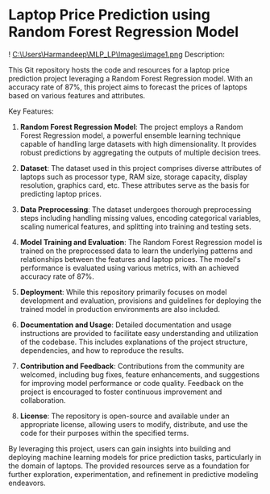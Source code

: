 # Laptop Price Prediction using Random Forest Regression Model
! [C:\Users\Harmandeep\MLP_LP\Images\image1.png](https://github.com/harmandeep2993/MLP_LP/blob/main/Images/image1.png)
Description:

This Git repository hosts the code and resources for a laptop price prediction project leveraging a Random Forest Regression model. With an accuracy rate of 87%, this project aims to forecast the prices of laptops based on various features and attributes.

Key Features:
1. **Random Forest Regression Model**: The project employs a Random Forest Regression model, a powerful ensemble learning technique capable of handling large datasets with high dimensionality. It provides robust predictions by aggregating the outputs of multiple decision trees.
   
2. **Dataset**: The dataset used in this project comprises diverse attributes of laptops such as processor type, RAM size, storage capacity, display resolution, graphics card, etc. These attributes serve as the basis for predicting laptop prices.

3. **Data Preprocessing**: The dataset undergoes thorough preprocessing steps including handling missing values, encoding categorical variables, scaling numerical features, and splitting into training and testing sets.

4. **Model Training and Evaluation**: The Random Forest Regression model is trained on the preprocessed data to learn the underlying patterns and relationships between the features and laptop prices. The model's performance is evaluated using various metrics, with an achieved accuracy rate of 87%.

5. **Deployment**: While this repository primarily focuses on model development and evaluation, provisions and guidelines for deploying the trained model in production environments are also included.

6. **Documentation and Usage**: Detailed documentation and usage instructions are provided to facilitate easy understanding and utilization of the codebase. This includes explanations of the project structure, dependencies, and how to reproduce the results.

7. **Contribution and Feedback**: Contributions from the community are welcomed, including bug fixes, feature enhancements, and suggestions for improving model performance or code quality. Feedback on the project is encouraged to foster continuous improvement and collaboration.

8. **License**: The repository is open-source and available under an appropriate license, allowing users to modify, distribute, and use the code for their purposes within the specified terms.

By leveraging this project, users can gain insights into building and deploying machine learning models for price prediction tasks, particularly in the domain of laptops. The provided resources serve as a foundation for further exploration, experimentation, and refinement in predictive modeling endeavors.
